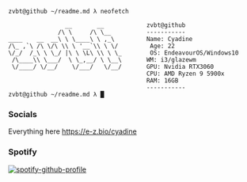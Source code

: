  ```
zvbt@github ~/readme.md λ neofetch

                 __       __            zvbt@github 
               /\ \     /\ \__          -----------
 ____    __  __\ \ \____\ \ ,_\         Name: Cyadine  
/\_ ,`\ /\ \/\ \\ \ '__`\\ \ \/         Age: 22
\/_/  /_\ \ \_/ |\ \ \L\ \\ \ \_        OS: EndeavourOS/Windows10
  /\____\\ \___/  \ \_,__/ \ \__\       WM: i3/glazewm
  \/____/ \/__/    \/___/   \/__/       GPU: Nvidia RTX3060
                                        CPU: AMD Ryzen 9 5900x
                                        RAM: 16GB
                                        -----------
zvbt@github ~/readme.md λ █
```
### Socials
Everything here https://e-z.bio/cyadine
### Spotify
[![spotify-github-profile](https://spotify-github-profile.vercel.app/api/view?uid=cjnln9qzd0pyo1sfmjargvhw8&cover_image=true&theme=natemoo-re&show_offline=false&background_color=121212&interchange=false&bar_color=53cf3a&bar_color_cover=false)](https://spotify-github-profile.vercel.app/api/view?uid=cjnln9qzd0pyo1sfmjargvhw8&redirect=true)
